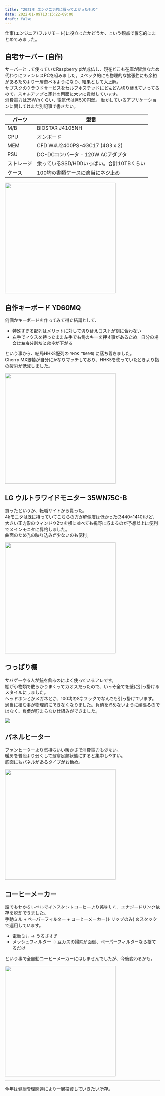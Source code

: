 ```yaml
---
title: "2021年 エンジニア的に買ってよかったもの"
date: 2022-01-09T13:15:22+09:00
draft: false
---
```


仕事(エンジニア/フルリモート)に役立ったかどうか、という観点で備忘的にまとめてみました。

## 自宅サーバー (自作)

サーバーとして使っていたRaspberry piが成仏し、現在どこも在庫が皆無なため代わりにファンレスPCを組みました。スペック的にも物理的な拡張性にも余裕があるためより一層遊べるようになり、結果として大正解。  
サブスクのクラウドサービスをセルフホステッドにどんどん切り替えていってるので、スキルアップと家計の両面に大いに貢献しています。  
消費電力は25W/hくらい、電気代は月500円弱。
動かしているアプリケーションに関してはまた別記事で書きたい。


パーツ | 型番
-|-
M/B | BIOSTAR J4105NH
CPU | オンボード
MEM | CFD W4U2400PS-4GC17 (4GB x 2)
PSU | DC-DCコンバータ + 120W ACアダプタ
ストレージ | 余っているSSD/HDDいっぱい。合計10TBくらい
ケース | 100均の書類ケースに適当にネジ止め

<img src="/images/bestbuy2021/server.jpg" width="360">

## 自作キーボード YD60MQ

何個かキーボードを作ってみて得た結論として、

- 特殊すぎる配列はメリットに対して切り替えコストが割に合わない
- 右手でマウスを持ったまま左手で右側のキーを押す事があるため、自分の場合は左右分割だと効率が下がる

という事から、結局HHKB配列の `YMDK YD60MQ` に落ち着きました。  
Cherry MX銀軸が自分にかなりマッチしており、HHKBを使っていたときより指の疲労が低減しました。

<img src="/images/bestbuy2021/keyboard.jpg" width="360">


## LG ウルトラワイドモニター 35WN75C-B

買ったというか、転職サイトから貰った。  
4kモニタは既に持っていてこちらの方が解像度は低かった(3440×1440)けど、大きい正方形のウィンドウ2つを横に並べても視野に収まるのが予想以上に便利でメインモニタに昇格しました。  
曲面のため光の映り込みが少ないのも便利。

<img src="https://www.lg.com/jp/images/monitor/35WN75C-B/gallery/1600_01.jpg" width="360">

## つっぱり棚

サバゲーやる人が銃を飾るのによく使っているアレです。  
棚が小物類で散らかりまくってカオスだったので、いっそ全てを壁に引っ掛けるスタイルにしました。  
ヘッドホンとかメガネとか、100均のS字フックでなんでも引っ掛けています。  
適当に積む事が物理的にできなくなりました。負債を貯めないように頑張るのではなく、負債が貯まらない仕組みができました。

![](https://m.media-amazon.com/images/I/31kJqTsEcFL._AC_.jpg)

## パネルヒーター

ファンヒーターより気持ちいい暖かさで消費電力も少ない。  
暖房を普段より弱くして頭寒足熱状態にすると集中しやすい。  
底面にもパネルがあるタイプがお勧め。

<img src="https://m.media-amazon.com/images/I/81CirqFx8yL._AC_SL1300_.jpg" width="360">

## コーヒーメーカー

誰でもわかるレベルでインスタントコーヒーより美味しく、エナジードリンク依存を脱却できました。  
手動ミル + ペーパーフィルター + コーヒーメーカー(ドリップのみ) のスタックで運用しています。

- 電動ミル → うるさすぎ
- メッシュフィルター → 豆カスの掃除が面倒、ペーパーフィルターなら捨てるだけ

という事で全自動コーヒーメーカーにはしませんでしたが、今後変わるかも。

<img src="https://m.media-amazon.com/images/I/71KmW-lAdWS._AC_SL1500_.jpg" width="360">

---

今年は健康管理関連により一層投資していきたい所存。